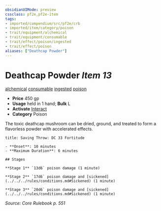 ```yaml
---
obsidianUIMode: preview
cssclass: pf2e,pf2e-item
tags:
- imported/compendium/src/pf2e/crb
- imported/item/category/poison
- trait/equipment/alchemical
- trait/equipment/consumable
- trait/effect/poison/ingested
- trait/effect/poison
aliases: ["Deathcap Powder"]
---
```

# Deathcap Powder *Item 13*  
[alchemical](alchemical.md)  [consumable](consumable.md)  [ingested](ingested.md)  [poison](rules/traits/poison.md)  

- **Price** 450 gp
- **Usage** held in 1 hand; **Bulk** L
- **Activate** [Interact](interact.md)
- **Category** Poison

The toxic deathcap mushroom can be dried, ground, and treated to form a flavorless powder with accelerated effects.

```ad-inline-affliction
title: Saving Throw: DC 33 Fortitude

- **Onset**: 10 minutes
- **Maximum Duration**: 6 minutes

## Stages

**Stage 1** `13d6` poison damage (1 minute)

**Stage 2** `17d6` poison damage and [sickened](../../../rules/conditions.md#Sickened) (1 minute)

**Stage 3** `20d6` poison damage and [sickened](../../../rules/conditions.md#Sickened) (1 minute)
```

*Source: Core Rulebook p. 551*
